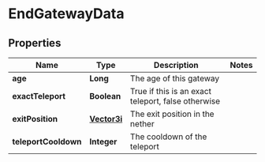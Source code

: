 
# EndGatewayData

## Properties
Name | Type | Description | Notes
------------ | ------------- | ------------- | -------------
**age** | **Long** | The age of this gateway | 
**exactTeleport** | **Boolean** | True if this is an exact teleport, false otherwise | 
**exitPosition** | [**Vector3i**](Vector3i.md) | The exit position in the nether | 
**teleportCooldown** | **Integer** | The cooldown of the teleport | 




